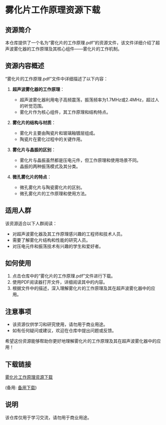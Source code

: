 # 雾化片工作原理资源下载

## 资源简介

本仓库提供了一个名为“雾化片的工作原理.pdf”的资源文件，该文件详细介绍了超声波雾化器的工作原理及其核心组件——雾化片的工作机制。

## 资源内容概述

“雾化片的工作原理.pdf”文件中详细描述了以下内容：

1. **超声波雾化器的工作原理**：
   - 超声波雾化器利用电子高频震荡，振荡频率为1.7MHz或2.4MHz，超过人的听觉范围。
   - 雾化片作为核心组件，其工作原理和结构特点。

2. **雾化片的结构与材质**：
   - 雾化片主要由陶瓷片和玻璃釉镀层组成。
   - 陶瓷片在雾化过程中的关键作用。

3. **雾化片与晶振的区别**：
   - 雾化片与晶振虽然都是压电元件，但工作原理和使用场景不同。
   - 晶振的两种振荡模式及其分类。

4. **微孔雾化片的特点**：
   - 微孔雾化片与陶瓷雾化片的区别。
   - 微孔雾化片的工作原理和使用方法。

## 适用人群

该资源适合以下人群阅读：

- 对超声波雾化器及其工作原理感兴趣的工程师和技术人员。
- 需要了解雾化片结构和性能的研究人员。
- 对压电元件和振荡技术有兴趣的学生和爱好者。

## 如何使用

1. 点击仓库中的“雾化片的工作原理.pdf”文件进行下载。
2. 使用PDF阅读器打开文件，详细阅读其中的内容。
3. 根据文件中的描述，深入理解雾化片的工作原理及其在超声波雾化器中的应用。

## 注意事项

- 该资源仅供学习和研究使用，请勿用于商业用途。
- 如有任何疑问或建议，欢迎在仓库中提出问题或反馈。

希望这份资源能够帮助你更好地理解雾化片的工作原理及其在超声波雾化器中的应用！

## 下载链接
[雾化片工作原理资源下载]() 

(备用: [备用下载](https://pan.baidu.com/s/1m_mdd439EJYV6fokz4bXwg?pwd=1234))

## 说明

该仓库仅用于学习交流，请勿用于商业用途。

